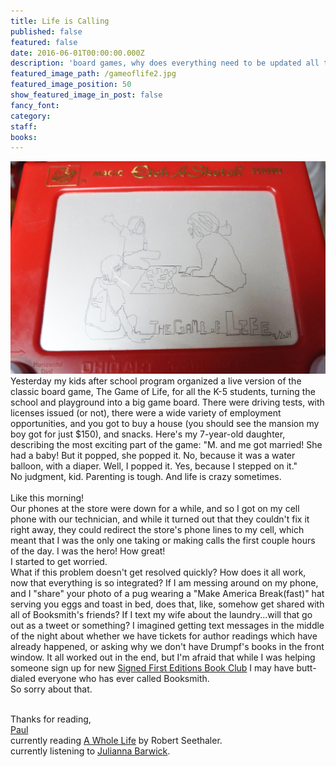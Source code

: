 ```yaml
---
title: Life is Calling
published: false
featured: false
date: 2016-06-01T00:00:00.000Z
description: 'board games, why does everything need to be updated all the time, does my data plan cover this, and balloon babies.'
featured_image_path: /gameoflife2.jpg
featured_image_position: 50
show_featured_image_in_post: false
fancy_font:
category:
staff:
books:
---
```



![](/uploads/versions/gameoflife---x----1680-1134x---.jpg)Yesterday my kids after school program organized a live version of the classic board game, The Game of Life, for all the K-5 students, turning the school and playground into a big game board. There were driving tests, with licenses issued (or not), there were a wide variety of employment opportunities, and you got to buy a house (you should see the mansion my boy got for just $150), and snacks. Here's my 7-year-old daughter, describing the most exciting part of the game: "M. and me got married! She had a baby! But it popped, she popped it. No, because it was a water balloon, with a diaper. Well, I popped it. Yes, because I stepped on it."
<br>No judgment, kid. Parenting is tough. And life is crazy sometimes.&nbsp;
<br>
<br>Like this morning!
<br>Our phones at the store were down for a while, and so I got on my cell phone with our technician, and while it turned out that they couldn't fix it right away, they could redirect the store's phone lines to my cell, which meant that I was the only one taking or making calls the first couple hours of the day. I was the hero! How great!&nbsp;
<br>I started to get worried.&nbsp;
<br>What if this problem doesn't get resolved quickly? How does it all work, now that everything is so integrated? If I am messing around on my phone, and I "share" your photo of a pug wearing a "Make America Break(fast)" hat serving you eggs and toast in bed, does that, like, somehow get shared with all of Booksmith's friends? If I text my wife about the laundry...will that go out as a tweet or something? I imagined getting text messages in the middle of the night about whether we have tickets for author readings which have already happened, or asking why we don't have Drumpf's books in the front window. It all worked out in the end, but I'm afraid that while I was helping someone sign up for new&nbsp;[Signed First Editions Book Club](http://www.brooklinebooksmith.com/sfe/)&nbsp;I may have butt-dialed everyone who has ever called Booksmith.&nbsp;
<br>So sorry about that.&nbsp;
<br>&nbsp;

Thanks for reading,
<br>[Paul](http://www.ptpainter.com/)
<br>currently reading&nbsp;[A Whole Life](http://www.irishtimes.com/culture/books/a-whole-life-by-robert-seethaler-one-man-endures-one-day-at-a-time-1.2394527)&nbsp;by Robert Seethaler.
<br>currently listening to&nbsp;[Julianna Barwick](https://www.youtube.com/watch?v=Kqa8glZUJ54).&nbsp;
<br>&nbsp;